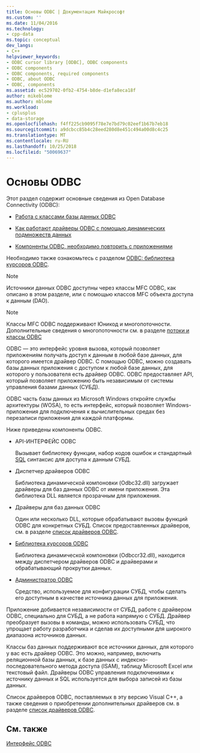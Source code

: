 ```yaml
---
title: Основы ODBC | Документация Майкрософт
ms.custom: ''
ms.date: 11/04/2016
ms.technology:
- cpp-data
ms.topic: conceptual
dev_langs:
- C++
helpviewer_keywords:
- ODBC cursor library [ODBC], ODBC components
- ODBC components
- ODBC components, required components
- ODBC, about ODBC
- ODBC, components
ms.assetid: ec529702-0fb2-4754-b8de-d1efa8eca18f
author: mikeblome
ms.author: mblome
ms.workload:
- cplusplus
- data-storage
ms.openlocfilehash: f4ff225cb9095f78e7e7bd79c02eef1b67b7eb18
ms.sourcegitcommit: a9dcbcc85b4c28eed280d8e451c494a00d8c4c25
ms.translationtype: MT
ms.contentlocale: ru-RU
ms.lasthandoff: 10/25/2018
ms.locfileid: "50069637"
---
```

# <a name="odbc-basics"></a>Основы ODBC

Этот раздел содержит основные сведения из Open Database Connectivity (ODBC):

- [Работа с классами базы данных ODBC](../../data/odbc/odbc-and-the-database-classes.md)

- [Как работают драйверы ODBC с помощью динамических подмножеств данных](../../data/odbc/odbc-driver-requirements-for-dynasets.md)

- [Компоненты ODBC, необходимо повторить с приложениями](../../data/odbc/redistributing-odbc-components-to-your-customers.md)

Необходимо также ознакомьтесь с разделом [ODBC: библиотека курсоров ODBC](../../data/odbc/odbc-the-odbc-cursor-library.md).

> [!NOTE]
> Источники данных ODBC доступны через классы MFC ODBC, как описано в этом разделе, или с помощью классов MFC объекта доступа к данным (DAO).

> [!NOTE]
> Классы MFC ODBC поддерживают Юникод и многопоточности. Дополнительные сведения о многопоточности см. в разделе [потоки и классы ODBC](../../data/odbc/odbc-classes-and-threads.md)

ODBC — это интерфейс уровня вызова, который позволяет приложениям получать доступ к данным в любой базе данных, для которого имеется драйвер ODBC. С помощью ODBC, можно создавать базы данных приложения с доступом к любой базе данных, для которого у пользователя есть драйвер ODBC. ODBC предоставляет API, который позволяет приложению быть независимым от системы управления базами данных (СУБД).

ODBC часть базы данных из Microsoft Windows откройте службы архитектуры (WOSA), то есть интерфейс, который позволяет Windows-приложения для подключения к вычислительных средах без перезаписи приложения для каждой платформы.

Ниже приведены компоненты ODBC.

- API-ИНТЕРФЕЙС ODBC

   Вызывает библиотеку функции, набор кодов ошибок и стандартный [SQL](../../data/odbc/sql.md) синтаксис для доступа к данным СУБД.

- Диспетчер драйверов ODBC

   Библиотека динамической компоновки (Odbc32.dll) загружает драйверы для баз данных ODBC от имени приложения. Эта библиотека DLL является прозрачным для приложения.

- Драйверы для баз данных ODBC

   Один или несколько DLL, которые обрабатывают вызовы функций ODBC для конкретных СУБД. Список предоставленных драйверов, см. в разделе [список драйверов ODBC](../../data/odbc/odbc-driver-list.md).

- [Библиотека курсоров ODBC](../../data/odbc/odbc-the-odbc-cursor-library.md)

   Библиотека динамической компоновки (Odbccr32.dll), находится между диспетчером драйверов ODBC и драйверами и обрабатывающий прокрутки данных.

- [Администратор ODBC](../../data/odbc/odbc-administrator.md)

   Средство, используемое для конфигурации СУБД, чтобы сделать его доступным в качестве источника данных для приложения.

Приложение добивается независимости от СУБД, работе с драйвером ODBC, специально для СУБД, а не работа напрямую с СУБД. Драйвер преобразует вызовы в команды, можно использовать СУБД, что упрощает работу разработчика и сделав их доступными для широкого диапазона источников данных.

Классы баз данных поддерживают все источники данных, для которого у вас есть драйвер ODBC. Это можно, например, включить реляционной базы данных, к базе данных с индексно-последовательного метода доступа (ISAM), таблицу Microsoft Excel или текстовый файл. Драйверы ODBC управления подключениями к источнику данных и SQL используется для выбора записей из базы данных.

Список драйверов ODBC, поставляемых в эту версию Visual C++, а также сведения о приобретении дополнительных драйверов см. в разделе [список драйверов ODBC](../../data/odbc/odbc-driver-list.md).

## <a name="see-also"></a>См. также

[Интерфейс ODBC](../../data/odbc/open-database-connectivity-odbc.md)